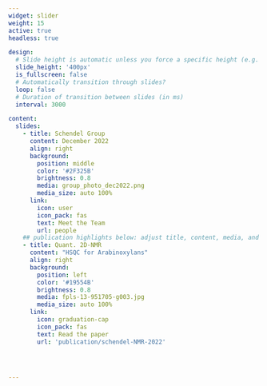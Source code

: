 ```yaml
---
widget: slider
weight: 15
active: true
headless: true

design:
  # Slide height is automatic unless you force a specific height (e.g. '400px')
  slide_height: '400px'
  is_fullscreen: false
  # Automatically transition through slides?
  loop: false
  # Duration of transition between slides (in ms)
  interval: 3000

content:
  slides:
    - title: Schendel Group
      content: December 2022
      align: right
      background:
        position: middle
        color: '#2F325B'
        brightness: 0.8
        media: group_photo_dec2022.png
        media_size: auto 100%
      link:
        icon: user
        icon_pack: fas
        text: Meet the Team
        url: people
    ## publication highlights below: adjust title, content, media, and url fields
    - title: Quant. 2D-NMR 
      content: "HSQC for Arabinoxylans"
      align: right
      background:
        position: left
        color: '#19554B'
        brightness: 0.8
        media: fpls-13-951705-g003.jpg
        media_size: auto 100%
      link:
        icon: graduation-cap
        icon_pack: fas
        text: Read the paper
        url: 'publication/schendel-NMR-2022'

    


---
```

